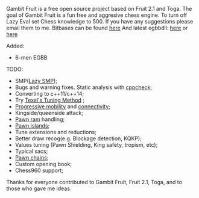 Gambit Fruit is a free open source project based on Fruit 2.1 and Toga. The goal of Gambit Fruit is a fun free and aggresive chess engine.
To turn off Lazy Eval set Chess knowledge to 500.
If you have any suggestions please email them to me.
Bitbases can be found [here](http://oics.olympuschess.com/tracker/index.php)
And latest egbbdll: [here](https://sites.google.com/site/dshawul/home) or [here](https://github.com/dshawul/egbbdll)

Added:
* 6-men EGBB

TODO:
* SMP([Lazy SMP](https://chessprogramming.wikispaces.com/Parallel+Search#Shared%20Hash%20Table-Lazy%20SMP));
* Bugs and warning fixes. Static analysis with [cppcheck](http://cppcheck.sourceforge.net/);
* Converting to c++11/c++14;
* Try [Texel's Tuning Method](https://chessprogramming.wikispaces.com/Texel%27s+Tuning+Method) ;
* [Progressive mobility](https://chessprogramming.wikispaces.com/Mobility#ProgressiveMobility) and [connectivity](https://chessprogramming.wikispaces.com/Connectivity);
* Kingside/queenside attack;
* [Pawn ram](https://chessprogramming.wikispaces.com/Pawn+Rams+%28Bitboards%29) handling;
* [Pawn islands](https://chessprogramming.wikispaces.com/Pawn+Islands);
* Tune extensions and reductions;
* Better draw recog(e.g. Blockage detection, KQKP);
* Values tuning (Pawn Shielding, King safety, tropism, etc);
* Typical sacs;
* [Pawn chains](https://chessprogramming.wikispaces.com/Pawn+chain);
* Custom opening book;
* Chess960 support;



Thanks for everyone contributed to Gambit Fruit, Fruit 2.1, Toga, and to those who gave me ideas.